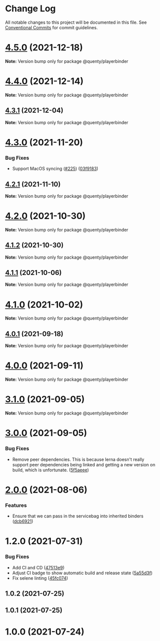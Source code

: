 # Change Log

All notable changes to this project will be documented in this file.
See [Conventional Commits](https://conventionalcommits.org) for commit guidelines.

# [4.5.0](https://github.com/Quenty/NevermoreEngine/compare/@quenty/playerbinder@4.4.0...@quenty/playerbinder@4.5.0) (2021-12-18)

**Note:** Version bump only for package @quenty/playerbinder





# [4.4.0](https://github.com/Quenty/NevermoreEngine/compare/@quenty/playerbinder@4.3.1...@quenty/playerbinder@4.4.0) (2021-12-14)

**Note:** Version bump only for package @quenty/playerbinder





## [4.3.1](https://github.com/Quenty/NevermoreEngine/compare/@quenty/playerbinder@4.3.0...@quenty/playerbinder@4.3.1) (2021-12-04)

**Note:** Version bump only for package @quenty/playerbinder





# [4.3.0](https://github.com/Quenty/NevermoreEngine/compare/@quenty/playerbinder@4.2.1...@quenty/playerbinder@4.3.0) (2021-11-20)


### Bug Fixes

* Support MacOS syncing ([#225](https://github.com/Quenty/NevermoreEngine/issues/225)) ([03f9183](https://github.com/Quenty/NevermoreEngine/commit/03f918392c6a5bdd33f8a17c38de371d1e06c67a))





## [4.2.1](https://github.com/Quenty/NevermoreEngine/compare/@quenty/playerbinder@4.2.0...@quenty/playerbinder@4.2.1) (2021-11-10)

**Note:** Version bump only for package @quenty/playerbinder





# [4.2.0](https://github.com/Quenty/NevermoreEngine/compare/@quenty/playerbinder@4.1.2...@quenty/playerbinder@4.2.0) (2021-10-30)

**Note:** Version bump only for package @quenty/playerbinder





## [4.1.2](https://github.com/Quenty/NevermoreEngine/compare/@quenty/playerbinder@4.1.1...@quenty/playerbinder@4.1.2) (2021-10-30)

**Note:** Version bump only for package @quenty/playerbinder





## [4.1.1](https://github.com/Quenty/NevermoreEngine/compare/@quenty/playerbinder@4.1.0...@quenty/playerbinder@4.1.1) (2021-10-06)

**Note:** Version bump only for package @quenty/playerbinder





# [4.1.0](https://github.com/Quenty/NevermoreEngine/compare/@quenty/playerbinder@4.0.1...@quenty/playerbinder@4.1.0) (2021-10-02)

**Note:** Version bump only for package @quenty/playerbinder





## [4.0.1](https://github.com/Quenty/NevermoreEngine/compare/@quenty/playerbinder@4.0.0...@quenty/playerbinder@4.0.1) (2021-09-18)

**Note:** Version bump only for package @quenty/playerbinder





# [4.0.0](https://github.com/Quenty/NevermoreEngine/compare/@quenty/playerbinder@3.1.0...@quenty/playerbinder@4.0.0) (2021-09-11)

**Note:** Version bump only for package @quenty/playerbinder





# [3.1.0](https://github.com/Quenty/NevermoreEngine/compare/@quenty/playerbinder@3.0.0...@quenty/playerbinder@3.1.0) (2021-09-05)

**Note:** Version bump only for package @quenty/playerbinder





# [3.0.0](https://github.com/Quenty/NevermoreEngine/compare/@quenty/playerbinder@2.0.0...@quenty/playerbinder@3.0.0) (2021-09-05)


### Bug Fixes

* Remove peer dependencies. This is because lerna doesn't really support peer dependencies being linked and getting a new version on build, which is unfortunate. ([5f5aeee](https://github.com/Quenty/NevermoreEngine/commit/5f5aeeea8de9975435309e53679f0ef7064f9dd0))





# [2.0.0](https://github.com/Quenty/NevermoreEngine/compare/@quenty/playerbinder@1.2.0...@quenty/playerbinder@2.0.0) (2021-08-06)


### Features

* Ensure that we can pass in the servicebag into inherited binders ([dcb6921](https://github.com/Quenty/NevermoreEngine/commit/dcb69211ffeee5e5a0bc5cd31a090c0e95dd2f96))





# 1.2.0 (2021-07-31)


### Bug Fixes

* Add CI and CD ([47513e9](https://github.com/Quenty/NevermoreEngine/commit/47513e9b568162707534af132396dd8756947dd3))
* Adjust CI badge to show automatic build and release state ([5a55d3f](https://github.com/Quenty/NevermoreEngine/commit/5a55d3f19bf8d66a760d67da9b56ed47fab74656))
* Fix selene linting ([45fc074](https://github.com/Quenty/NevermoreEngine/commit/45fc07489ee59127ac6582689f19a0e87c1e5b5a))



## 1.0.2 (2021-07-25)



## 1.0.1 (2021-07-25)



# 1.0.0 (2021-07-24)

